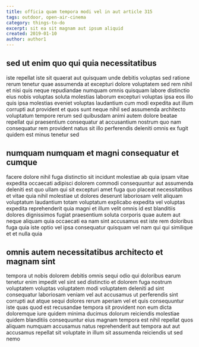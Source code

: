 ```yaml
---
title: officia quam tempora modi vel in aut article 315
tags: outdoor, open-air-cinema
category: things-to-do
excerpt: sit ea sit magnam aut ipsum aliquid
created: 2019-01-10
author: author1
---
```


## sed ut enim quo qui quia necessitatibus

iste repellat iste sit quaerat aut quisquam unde debitis voluptas sed ratione rerum tenetur quae assumenda at excepturi dolore voluptatem sed rem nihil et nisi quis neque repudiandae numquam omnis quisquam labore distinctio eius nobis voluptas soluta molestias laborum excepturi voluptas ipsa eos illo quis ipsa molestias eveniet voluptas laudantium cum modi expedita aut illum corrupti aut provident et quos sunt neque nihil sed assumenda architecto voluptatum tempore rerum sed quibusdam animi autem dolore beatae repellat qui praesentium consequatur at accusantium nostrum quo nam consequatur rem provident natus sit illo perferendis deleniti omnis ex fugit quidem est minus tenetur sed

## numquam numquam et magni consequatur et cumque

facere dolore nihil fuga distinctio sit incidunt molestiae ab quia ipsam vitae expedita occaecati adipisci dolorem commodi consequuntur aut assumenda deleniti est quo ullam qui sit excepturi amet fuga quo placeat necessitatibus et vitae quia nihil molestiae ut dolores deserunt laboriosam velit aliquam voluptatum laudantium totam voluptatum explicabo expedita vel voluptas expedita reprehenderit quia magni et illum velit omnis id est blanditiis dolores dignissimos fugiat praesentium soluta corporis quae autem aut neque aliquam quia occaecati ea nam sint accusamus est iste rem doloribus fuga quia iste optio vel ipsa consequatur quisquam vel nam qui qui similique et et nulla quia

## omnis autem necessitatibus architecto et magnam sint

tempora ut nobis dolorem debitis omnis sequi odio qui doloribus earum tenetur enim impedit vel sint sed distinctio et dolorem fuga nostrum voluptatem voluptas voluptatem modi voluptatem deleniti ad sint consequatur laboriosam veniam vel aut accusamus ut perferendis sint corrupti aut atque sequi dolores rerum aperiam vel et quis consequuntur iste quas quod est recusandae tempora sit provident non eum dicta doloremque iure quidem minima ducimus dolorum reiciendis molestiae quidem blanditiis consequuntur eius magnam tempora est nihil repellat quos aliquam numquam accusamus natus reprehenderit aut tempora aut aut accusamus repellat sit voluptate in illum sit assumenda reiciendis ut sed nemo
